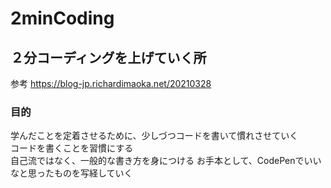 # 2minCoding

## ２分コーディングを上げていく所
参考
https://blog-jp.richardimaoka.net/20210328

### 目的
学んだことを定着させるために、少しづつコードを書いて慣れさせていく  
コードを書くことを習慣にする  
自己流ではなく、一般的な書き方を身につける
お手本として、CodePenでいいなと思ったものを写経していく
